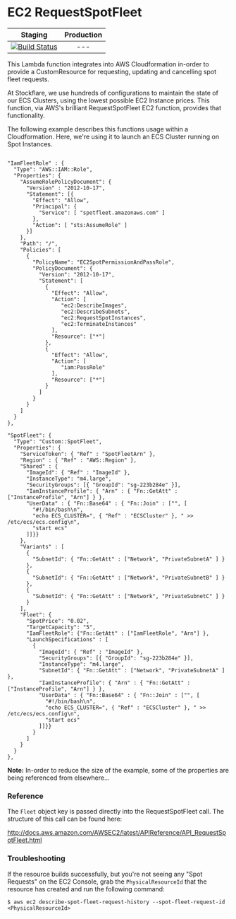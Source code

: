# EC2 RequestSpotFleet

| Staging | Production |
|:-:|:-:|
|[![Build Status](http://drone.stocktio.com/api/badge/github.com/Stockflare/lambda-request-spot-fleet/status.svg?branch=master)](http://drone.stocktio.com/github.com/Stockflare/lambda-request-spot-fleet)| --- |

This Lambda function integrates into AWS Cloudformation in-order to provide a CustomResource for requesting, updating and cancelling spot fleet requests.

At Stockflare, we use hundreds of configurations to maintain the state of our ECS Clusters, using the lowest possible EC2 Instance prices. This function, via AWS's brilliant RequestSpotFleet EC2 function, provides that functionality.

The following example describes this functions usage within a Cloudformation. Here, we're using it to launch an ECS Cluster running on Spot Instances.

```

"IamFleetRole" : {
  "Type": "AWS::IAM::Role",
  "Properties": {
    "AssumeRolePolicyDocument": {
      "Version" : "2012-10-17",
      "Statement": [{
        "Effect": "Allow",
        "Principal": {
          "Service": [ "spotfleet.amazonaws.com" ]
        },
        "Action": [ "sts:AssumeRole" ]
      }]
    },
    "Path": "/",
    "Policies": [
      {
        "PolicyName": "EC2SpotPermissionAndPassRole",
        "PolicyDocument": {
          "Version": "2012-10-17",
          "Statement": [
            {
              "Effect": "Allow",
              "Action": [
                 "ec2:DescribeImages",
                 "ec2:DescribeSubnets",
                 "ec2:RequestSpotInstances",
                 "ec2:TerminateInstances"
              ],
              "Resource": ["*"]
            },
            {
              "Effect": "Allow",
              "Action": [
                 "iam:PassRole"
              ],
              "Resource": ["*"]
            }
          ]
        }
      }
    ]
  }
},

"SpotFleet": {
  "Type": "Custom::SpotFleet",
  "Properties": {
    "ServiceToken": { "Ref" : "SpotFleetArn" },
    "Region" : { "Ref" : "AWS::Region" },
    "Shared" : {
      "ImageId": { "Ref" : "ImageId" },
      "InstanceType": "m4.large",
      "SecurityGroups": [{ "GroupId": "sg-223b284e" }],
      "IamInstanceProfile": { "Arn" : { "Fn::GetAtt" : ["InstanceProfile", "Arn"] } },
      "UserData" : { "Fn::Base64" : { "Fn::Join" : ["", [
        "#!/bin/bash\n",
        "echo ECS_CLUSTER=", { "Ref" : "ECSCluster" }, " >> /etc/ecs/ecs.config\n",
        "start ecs"
      ]]}}
    },
    "Variants" : [
      {
        "SubnetId": { "Fn::GetAtt" : ["Network", "PrivateSubnetA" ] }
      },
      {
        "SubnetId": { "Fn::GetAtt" : ["Network", "PrivateSubnetB" ] }
      },
      {
        "SubnetId": { "Fn::GetAtt" : ["Network", "PrivateSubnetC" ] }
      }
    ],
    "Fleet": {
      "SpotPrice": "0.02",
      "TargetCapacity": "5",
      "IamFleetRole": {"Fn::GetAtt" : ["IamFleetRole", "Arn"] },
      "LaunchSpecifications" : [
        {
          "ImageId": { "Ref" : "ImageId" },
          "SecurityGroups": [{ "GroupId": "sg-223b284e" }],
          "InstanceType": "m4.large",
          "SubnetId": { "Fn::GetAtt" : ["Network", "PrivateSubnetA" ] },
          "IamInstanceProfile": { "Arn" : { "Fn::GetAtt" : ["InstanceProfile", "Arn"] } },
          "UserData" : { "Fn::Base64" : { "Fn::Join" : ["", [
            "#!/bin/bash\n",
            "echo ECS_CLUSTER=", { "Ref" : "ECSCluster" }, " >> /etc/ecs/ecs.config\n",
            "start ecs"
          ]]}}
        }
      ]
    }
  }
},
```

**Note:** In-order to reduce the size of the example, some of the properties are being referenced from elsewhere...

### Reference

The `Fleet` object key is passed directly into the RequestSpotFleet call. The structure of this call can be found here:

http://docs.aws.amazon.com/AWSEC2/latest/APIReference/API_RequestSpotFleet.html

### Troubleshooting

If the resource builds successfully, but you're not seeing any "Spot Requests" on the EC2 Console, grab the `PhysicalResourceId` that the resource has created and run the following command:

```
$ aws ec2 describe-spot-fleet-request-history --spot-fleet-request-id <PhysicalResourceId>
```
